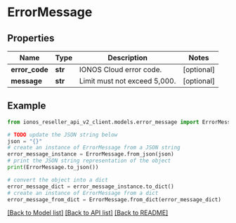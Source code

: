 # ErrorMessage


## Properties

Name | Type | Description | Notes
------------ | ------------- | ------------- | -------------
**error_code** | **str** | IONOS Cloud error code. | [optional] 
**message** | **str** | Limit must not exceed 5,000. | [optional] 

## Example

```python
from ionos_reseller_api_v2_client.models.error_message import ErrorMessage

# TODO update the JSON string below
json = "{}"
# create an instance of ErrorMessage from a JSON string
error_message_instance = ErrorMessage.from_json(json)
# print the JSON string representation of the object
print(ErrorMessage.to_json())

# convert the object into a dict
error_message_dict = error_message_instance.to_dict()
# create an instance of ErrorMessage from a dict
error_message_from_dict = ErrorMessage.from_dict(error_message_dict)
```
[[Back to Model list]](../README.md#documentation-for-models) [[Back to API list]](../README.md#documentation-for-api-endpoints) [[Back to README]](../README.md)


